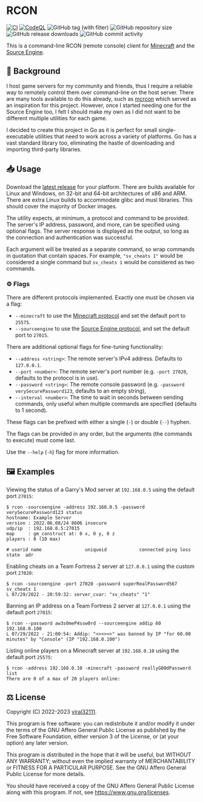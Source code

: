 # RCON

[![CI](https://github.com/viral32111/rcon/actions/workflows/ci.yml/badge.svg?branch=main)](https://github.com/viral32111/rcon/actions/workflows/ci.yml)
[![CodeQL](https://github.com/viral32111/rcon/actions/workflows/codeql.yml/badge.svg)](https://github.com/viral32111/rcon/actions/workflows/codeql.yml)
![GitHub tag (with filter)](https://img.shields.io/github/v/tag/viral32111/rcon?label=Latest)
![GitHub repository size](https://img.shields.io/github/repo-size/viral32111/rcon?label=Size)
![GitHub release downloads](https://img.shields.io/github/downloads/viral32111/rcon/total?label=Downloads)
![GitHub commit activity](https://img.shields.io/github/commit-activity/m/viral32111/rcon?label=Commits)

This is a command-line RCON (remote console) client for [Minecraft](https://minecraft.net) and the [Source Engine](https://wikipedia.org/wiki/Source_(game_engine)).

## 📜 Background

I host game servers for my community and friends, thus I require a reliable way to remotely control them over command-line on the host server. There are many tools available to do this already, such as [mcrcon](https://github.com/Tiiffi/mcrcon) which served as an inspiration for this project. However, once I started needing one for the Source Engine too, I felt I should make my own as I did not want to be different multiple utilities for each game.

I decided to create this project in Go as it is perfect for small single-executable utilities that need to work across a variety of platforms. Go has a vast standard library too, eliminating the hastle of downloading and importing third-party libraries.

## 📥 Usage

Download the [latest release](https://github.com/viral32111/rcon/releases/latest) for your platform. There are builds available for Linux and Windows, on 32-bit and 64-bit architectures of x86 and ARM. There are extra Linux builds to accommodate glibc and musl libraries. This should cover the majority of Docker images.

The utility expects, at minimum, a protocol and command to be provided. The server's IP address, password, and more, can be specified using optional flags. The server response is displayed as the output, so long as the connection and authentication was successful.

Each argument will be treated as a separate command, so wrap commands in quotation that contain spaces. For example, `"sv_cheats 1"` would be considered a single command but `sv_cheats 1` would be considered as two commands.

### ⚙️ Flags

There are different protocols implemented. Exactly one must be chosen via a flag:

* `--minecraft` to use the [Minecraft protocol](https://wiki.vg/RCON) and set the default port to `25575`.
* `--sourceengine` to use the [Source Engine protocol](https://developer.valvesoftware.com/wiki/Source_RCON_Protocol), and set the default port to `27015`.

There are additional optional flags for fine-tuning functionality:

* `--address <string>`: The remote server's IPv4 address. Defaults to `127.0.0.1`.
* `--port <number>`: The remote server's port number (e.g. `-port 27020`, defaults to the protocol is in use).
* `--password <string>`: The remote console password (e.g. `-password verySecurePassword123`, defaults to an empty string),
* `--interval <number>`: The time to wait in seconds between sending commands, only useful when multiple commands are specified (defaults to 1 second).

These flags can be prefixed with either a single (`-`) or double (`--`) hyphen.

The flags can be provided in any order, but the arguments (the commands to execute) must come last.

Use the `--help` (`-h`) flag for more information.

## 🖼️ Examples

Viewing the status of a Garry's Mod server at `192.168.0.5` using the default port `27015`:

```
$ rcon -sourceengine -address 192.168.0.5 -password verySecurePassword123 status
hostname: Example Server
version : 2022.06.08/24 8606 insecure
udp/ip  : 192.168.0.5:27015
map     : gm_construct at: 0 x, 0 y, 0 z
players : 0 (10 max)

# userid name                uniqueid            connected ping loss state  adr
```

Enabling cheats on a Team Fortress 2 server at `127.0.0.1` using the custom port `27020`:

```
$ rcon -sourceengine -port 27020 -password superRealPassword567 sv_cheats 1
L 07/29/2022 - 20:59:32: server_cvar: "sv_cheats" "1"
```

Banning an IP address on a Team Fortress 2 server at `127.0.0.1` using the default port `27015`:

```
$ rcon --password aw3s0meP4ssw0rd --sourceengine addip 60 192.168.0.100
L 07/29/2022 - 21:00:54: Addip: "<><><>" was banned by IP "for 60.00 minutes" by "Console" (IP "192.168.0.100")
```

Listing online players on a Minecraft server at `192.168.0.10` using the default port `25575`:

```
$ rcon -address 192.168.0.10 -minecraft -password reallyG00dPassword list
There are 0 of a max of 20 players online:
```

## ⚖️ License

Copyright (C) 2022-2023 [viral32111](https://viral32111.com).

This program is free software: you can redistribute it and/or modify
it under the terms of the GNU Affero General Public License as
published by the Free Software Foundation, either version 3 of the
License, or (at your option) any later version.

This program is distributed in the hope that it will be useful,
but WITHOUT ANY WARRANTY; without even the implied warranty of
MERCHANTABILITY or FITNESS FOR A PARTICULAR PURPOSE. See the
GNU Affero General Public License for more details.

You should have received a copy of the GNU Affero General Public License
along with this program. If not, see https://www.gnu.org/licenses.
